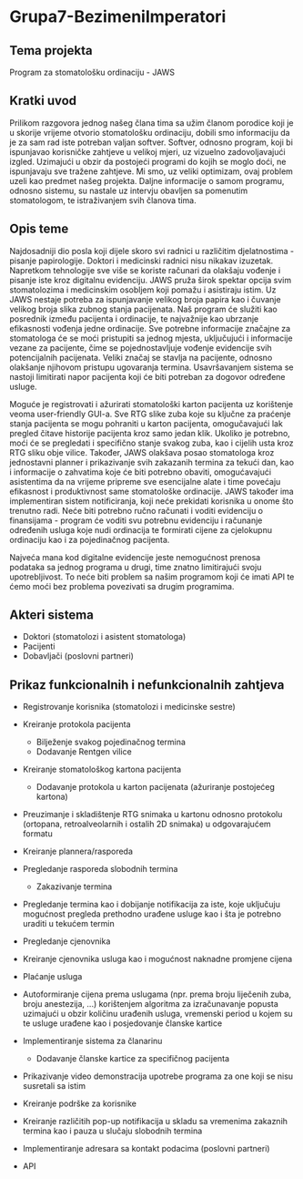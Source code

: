 # Grupa7-BezimeniImperatori



## Tema projekta 
Program za stomatološku ordinaciju - JAWS

## Kratki uvod 
Prilikom razgovora jednog našeg člana tima sa užim članom porodice koji je u skorije vrijeme otvorio stomatološku ordinaciju, dobili smo informaciju da je za sam rad iste potreban valjan softver. Softver, odnosno program, koji bi ispunjavao korisničke zahtjeve u velikoj mjeri, uz vizuelno zadovoljavajući izgled. Uzimajući  u obzir da postojeći programi do kojih se moglo doći, ne ispunjavaju sve tražene zahtjeve. Mi smo, uz veliki optimizam, ovaj problem uzeli kao predmet našeg projekta.
Daljne informacije o samom programu, odnosno sistemu, su nastale uz intervju obavljen sa pomenutim stomatologom, te istraživanjem svih članova tima.

## Opis teme
Najdosadniji dio posla koji dijele skoro svi radnici u različitim djelatnostima - pisanje papirologije. Doktori i medicinski radnici nisu nikakav izuzetak. Napretkom tehnologije sve više se koriste računari da olakšaju vođenje i pisanje iste kroz digitalnu evidenciju. JAWS pruža širok spektar opcija svim stomatolozima i medicinskim osobljem koji pomažu i asistiraju istim. Uz JAWS nestaje potreba za ispunjavanje velikog broja papira kao i čuvanje velikog broja slika zubnog stanja pacijenata. Naš program će služiti kao posrednik između pacijenta i ordinacije, te najvažnije kao ubrzanje efikasnosti vođenja jedne ordinacije. Sve potrebne informacije značajne za stomatologa će se moći pristupiti sa jednog mjesta, uključujući i informacije vezane za pacijente, čime se pojednostavljuje vođenje evidencije svih potencijalnih pacijenata. Veliki značaj se stavlja na pacijente, odnosno olakšanje njihovom pristupu ugovaranja termina. Usavršavanjem sistema se nastoji limitirati napor pacijenta koji će biti potreban za dogovor određene usluge.

Moguće je registrovati i ažurirati stomatološki karton pacijenta uz korištenje veoma user-friendly GUI-a. Sve RTG slike zuba koje su ključne za praćenje stanja pacijenta se mogu pohraniti u karton pacijenta, omogučavajući lak pregled čitave historije pacijenta kroz samo jedan klik. Ukoliko je potrebno, moći će se pregledati i specifično stanje svakog zuba, kao i cijelih usta kroz RTG sliku obje vilice. Također, JAWS olakšava posao stomatologa kroz jednostavni planner i prikazivanje svih zakazanih termina za tekući dan, kao i informacije o zahvatima koje će biti potrebno obaviti, omogućavajući asistentima da na vrijeme pripreme sve esencijalne alate i time povećaju efikasnost i produktivnost same stomatološke ordinacije. JAWS također ima implementiran sistem notificiranja, koji neće prekidati korisnika u onome što trenutno radi. Neće biti potrebno ručno računati i voditi evidenciju o finansijama - program će voditi svu potrebnu evidenciju i računanje određenih usluga koje nudi ordinacija te formirati cijene za cjelokupnu ordinaciju kao i za pojedinačnog pacijenta.
  
Najveća mana kod digitalne evidencije jeste nemogućnost prenosa podataka sa jednog programa u drugi, time znatno limitirajući svoju upotrebljivost.
To neće biti problem sa našim programom koji će imati API te ćemo moći bez problema povezivati sa drugim programima.

## Akteri sistema 
- Doktori (stomatolozi i asistent stomatologa)
- Pacijenti
- Dobavljači (poslovni partneri)

## Prikaz funkcionalnih i nefunkcionalnih zahtjeva
  - Registrovanje korisnika (stomatolozi i medicinske sestre)

  - Kreiranje protokola pacijenta 
    - Bilježenje svakog pojedinačnog termina
    - Dodavanje Rentgen vilice
  
  - Kreiranje stomatološkog kartona pacijenta 
    - Dodavanje protokola u karton pacijenata (ažuriranje postojećeg kartona)

  
  - Preuzimanje i skladištenje RTG snimaka u kartonu odnosno protokolu (ortopana, retroalveolarnih i ostalih 2D snimaka) u odgovarajućem formatu
  
  - Kreiranje plannera/rasporeda

  - Pregledanje rasporeda slobodnih termina  
    - Zakazivanje termina
   
  - Pregledanje termina kao i dobijanje notifikacija za iste, koje uključuju mogućnost pregleda prethodno urađene usluge kao i šta je potrebno uraditi u tekućem termin
  
    
  - Pregledanje cjenovnika

  - Kreiranje cjenovnika usluga kao i mogućnost naknadne promjene cijena

  - Plaćanje usluga

  - Autoformiranje cijena prema uslugama (npr. prema broju liječenih zuba, broju anestezija, ...) korištenjem algoritma za izračunavanje popusta uzimajući u obzir količinu urađenih usluga, vremenski period u kojem su te usluge urađene kao i posjedovanje članske kartice

  - Implementiranje sistema za članarinu
    - Dodavanje članske kartice za specifičnog pacijenta

  - Prikazivanje video demonstracija upotrebe programa za one koji se nisu susretali sa istim
  
  - Kreiranje podrške za korisnike

  - Kreiranje različitih pop-up notifikacija u skladu sa vremenima zakaznih termina kao i pauza u slučaju slobodnih termina
   
  - Implementiranje adresara sa kontakt podacima (poslovni partneri)

  - API
